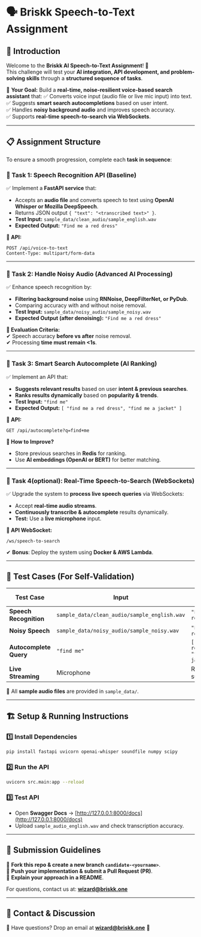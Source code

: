 # 🗣️ Briskk Speech-to-Text Assignment

## 📌 Introduction

Welcome to the **Briskk AI Speech-to-Text Assignment**! 🎤  
This challenge will test your **AI integration, API development, and problem-solving skills** through a **structured sequence of tasks**.  

🚀 **Your Goal:** Build a **real-time, noise-resilient voice-based search assistant** that:
✅ Converts voice input (audio file or live mic input) into text.  
✅ Suggests **smart search autocompletions** based on user intent.  
✅ Handles **noisy background audio** and improves speech accuracy.  
✅ Supports **real-time speech-to-search via WebSockets**.  

---

## 📋 **Assignment Structure**
To ensure a smooth progression, complete each **task in sequence**:  

### **🔹 Task 1: Speech Recognition API (Baseline)**
✅ Implement a **FastAPI service** that:  
- Accepts an **audio file** and converts speech to text using **OpenAI Whisper or Mozilla DeepSpeech**.  
- Returns JSON output `{ "text": "<transcribed text>" }`.  
- **Test Input:** `sample_data/clean_audio/sample_english.wav`  
- **Expected Output:** `"Find me a red dress"`  

**📌 API:**  
```http
POST /api/voice-to-text
Content-Type: multipart/form-data
```  

---

### **🔹 Task 2: Handle Noisy Audio (Advanced AI Processing)**
✅ Enhance speech recognition by:  
- **Filtering background noise** using **RNNoise, DeepFilterNet, or PyDub**.  
- Comparing accuracy with and without noise removal.  
- **Test Input:** `sample_data/noisy_audio/sample_noisy.wav`  
- **Expected Output (after denoising):** `"Find me a red dress"`  

**📌 Evaluation Criteria:**  
✔ Speech accuracy **before vs after** noise removal.  
✔ Processing **time must remain <1s**.  

---

### **🔹 Task 3: Smart Search Autocomplete (AI Ranking)**
✅ Implement an API that:  
- **Suggests relevant results** based on user **intent & previous searches**.  
- **Ranks results dynamically** based on **popularity & trends**.  
- **Test Input:** `"find me"`  
- **Expected Output:** `[ "find me a red dress", "find me a jacket" ]`  

**📌 API:**  
```http
GET /api/autocomplete?q=find+me
```  

**📌 How to Improve?**  
- Store previous searches in **Redis** for ranking.  
- Use **AI embeddings (OpenAI or BERT)** for better matching.  

---

### **🔹 Task 4(optional): Real-Time Speech-to-Search (WebSockets)**
✅ Upgrade the system to **process live speech queries** via WebSockets:  
- Accept **real-time audio streams**.  
- **Continuously transcribe & autocomplete** results dynamically.  
- **Test:** Use a **live microphone** input.  

**📌 API WebSocket:**  
```ws
/ws/speech-to-search
```  

✔ **Bonus**: Deploy the system using **Docker & AWS Lambda**.  

---

## 🔬 **Test Cases** (For Self-Validation)

| **Test Case** | **Input** | **Expected Output** |
|--------------|----------|----------------|
| **Speech Recognition** | `sample_data/clean_audio/sample_english.wav` | `"Find me a red dress"` |
| **Noisy Speech** | `sample_data/noisy_audio/sample_noisy.wav` | `"Find me a red dress"` |
| **Autocomplete Query** | `"find me"` | `["find me a red dress", "find me a jacket"]` |
| **Live Streaming** | Microphone | Real-time suggestions |

📂 All **sample audio files** are provided in `sample_data/`.  

---

## 🏗️ **Setup & Running Instructions**

### **1️⃣ Install Dependencies**
```bash
pip install fastapi uvicorn openai-whisper soundfile numpy scipy
```

### **2️⃣ Run the API**
```bash
uvicorn src.main:app --reload
```

### **3️⃣ Test API**
- Open **Swagger Docs** → [http://127.0.0.1:8000/docs](http://127.0.0.1:8000/docs)  
- Upload `sample_audio_english.wav` and check transcription accuracy.  

---

## 🚀 **Submission Guidelines**

📌 **Fork this repo & create a new branch `candidate-<yourname>`**.  
📌 **Push your implementation & submit a Pull Request (PR)**.  
📌 **Explain your approach in a README**.  

For questions, contact us at: **wizard@briskk.one**  

---

## 📩 **Contact & Discussion**

📢 Have questions? Drop an email at **wizard@briskk.one** 🚀
